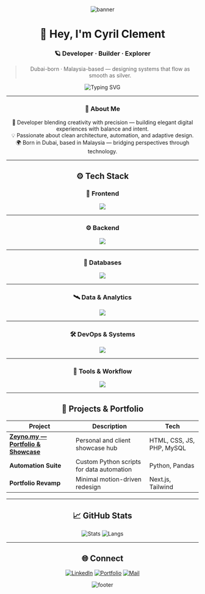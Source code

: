 <!-- 🪐 Cyril Clement | Silver Surfer Edition GitHub Profile -->

<div align="center">

![banner](https://capsule-render.vercel.app/api?type=waving&height=180&text=Cyril%20Clement%20&fontAlign=50&fontAlignY=40&color=0:7F7F7F,100:1C1C1C&fontColor=E0E0E0&animation=fadeIn)

# 👋 Hey, I'm **Cyril Clement**
### 🪐 Developer · Builder · Explorer  

> Dubai-born · Malaysia-based — designing systems that flow as smooth as silver.

![Typing SVG](https://readme-typing-svg.demolab.com?font=Fira+Code&size=21&duration=3000&pause=1200&color=C0C0C0&center=true&vCenter=true&width=600&lines=Full-Stack+Developer;Precision.+Performance.+Purpose.;Calm+Code+in+a+Chaotic+Universe.)

---

### 🌌 About Me
🧩 Developer blending creativity with precision — building elegant digital experiences with balance and intent.  
💡 Passionate about clean architecture, automation, and adaptive design.  
🌍 Born in Dubai, based in Malaysia — bridging perspectives through technology.

---

## ⚙️ Tech Stack

### 💫 Frontend
<div align="center">
<img src="https://skillicons.dev/icons?i=html,css,js,nextjs&theme=dark" />
</div>

---

### ⚙️ Backend
<div align="center">
<img src="https://skillicons.dev/icons?i=php,java,cs&theme=dark" />
</div>

---

### 🧠 Databases
<div align="center">
<img src="https://skillicons.dev/icons?i=mysql&theme=dark" />
</div>

---

### 🛰️ Data & Analytics
<div align="center">
<img src="https://skillicons.dev/icons?i=python,pandas,matplotlib&theme=dark" />
</div>

---

### 🛠️ DevOps & Systems
<div align="center">
<img src="https://skillicons.dev/icons?i=bash,linux&theme=dark" />
</div>

---

### 🧰 Tools & Workflow
<div align="center">
<img src="https://skillicons.dev/icons?i=git,github,vscode&theme=dark" />
</div>

---

## 🌠 Projects & Portfolio
| Project | Description | Tech |
|----------|--------------|------|
| **[Zeyno.my — Portfolio & Showcase](https://zeyno.my)** | Personal and client showcase hub | HTML, CSS, JS, PHP, MySQL |
| **Automation Suite** | Custom Python scripts for data automation | Python, Pandas |
| **Portfolio Revamp** | Minimal motion-driven redesign | Next.js, Tailwind |

---

## 📈 GitHub Stats
![Stats](https://github-readme-stats.vercel.app/api?username=reivering&show_icons=true&theme=graywhite&title_color=9CA3AF&icon_color=C0C0C0&text_color=9CA3AF&hide_border=true)
![Langs](https://github-readme-stats.vercel.app/api/top-langs/?username=reivering&layout=compact&theme=graywhite&title_color=9CA3AF&text_color=9CA3AF&hide_border=true)

---

## 🌐 Connect
[![LinkedIn](https://img.shields.io/badge/LinkedIn-0A66C2?style=flat&logo=linkedin&logoColor=white)](https://www.linkedin.com/in/cyrilclement1/)
[![Portfolio](https://img.shields.io/badge/Portfolio-7F7F7F?style=flat&logo=About.me&logoColor=white)](https://zeyno.my)
[![Mail](https://img.shields.io/badge/Email-ikcyrils@gmail.com-9CA3AF?style=flat&logo=gmail&logoColor=white)](mailto:ikcyrils@gmail.com)

![footer](https://capsule-render.vercel.app/api?type=waving&color=0:1C1C1C,100:7F7F7F&height=110&section=footer)

</div>
